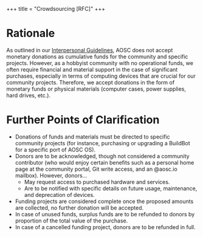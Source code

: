 +++
title = "Crowdsourcing [RFC]"
+++

# Rationale
As outlined in our [Interpersonal Guidelines](@/community/guidelines.md), AOSC does not accept monetary donations as cumulative funds for the community and specific projects. However, as a hobbyist community with no operational funds, we often require financial and material support in the case of significant purchases, especially in terms of computing devices that are crucial for our community projects. Therefore, we accept donations in the form of monetary funds or physical materials (computer cases, power supplies, hard drives, etc.).

# Further Points of Clarification
+ Donations of funds and materials must be directed to specific community projects (for instance, purchasing or upgrading a BuildBot for a specific port of AOSC OS).
+ Donors are to be acknowledged, though not considered a community contributor (who would enjoy certain benefits such as a personal home page at the community portal, Git write access, and an @aosc.io mailbox). However, donors… 
  - May request access to purchased hardware and services.
  - Are to be notified with specific details on future usage, maintenance, and deprecation of devices.
+ Funding projects are considered complete once the proposed amounts are collected, no further donation will be accepted.
+ In case of unused funds, surplus funds are to be refunded to donors by proportion of the total value of the purchase.
+ In case of a cancelled funding project, donors are to be refunded in full.

